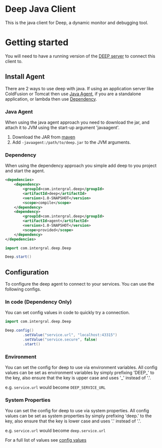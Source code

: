 # Deep Java Client

This is the java client for Deep, a dynamic monitor and debugging tool.

# Getting started

You will need to have a running version of the [DEEP server](#) to connect this client to.

## Install Agent

There are 2 ways to use deep with java. If using an application server like ColdFusion or Tomcat then use [Java Agent](#java-agent), if
you are a standalone application, or lambda then use [Dependency](#dependency).

### Java Agent

When using the java agent approach you need to download the jar, and attach it to JVM using the start-up argument 'javaagent'.

1. Download the JAR from [maven](https://repository.sonatype.org/service/local/artifact/maven/redirect?r=central-proxy&g=com.intergral.deep&a=agent&v=LATEST)
2. Add `-javaagent:/path/to/deep.jar` to the JVM arguments.

### Dependency

When using the dependency approach you simple add deep to you project and start the agent.

```xml
<depedencies>
    <dependency>
        <groupId>com.intergral.deep</groupId>
        <artifactId>deep</artifactId>
        <version>1.0-SNAPSHOT</version>
        <scope>compile</scope>
    </dependency>
    <dependency>
        <groupId>com.intergral.deep</groupId>
        <artifactId>agent</artifactId>
        <version>1.0-SNAPSHOT</version>
        <scope>provided</scope>
    </dependency>
</depedencies>
```

```groovy
import com.intergral.deep.Deep

Deep.start()
```

## Configuration

To configure the deep agent to connect to your services. You can use the following configs.

### In code (Dependency Only)

You can set config values in code to quickly try a connection.

```groovy
import com.intergral.deep.Deep

Deep.config()
        .setValue("service.url", "localhost:43315")
        .setValue("service.secure", false)
        .start()
```

### Environment

You can set the config for deep to use via environment variables. All config values can be set as environment
variables by simply prefixing 'DEEP_' to the key, also ensure that the key is upper case and uses '_' instead of '.'.

e.g. `service.url` would become `DEEP_SERVICE_URL`

### System Properties

You can set the config for deep to use via system properties. All config values can be set as system
properties by simply prefixing 'deep.' to the key, also ensure that the key is lower case and uses '.' instead of '.'.

e.g. `service.url` would become `deep.service.url`

For a full list of values see [config values](./config/config.md)
